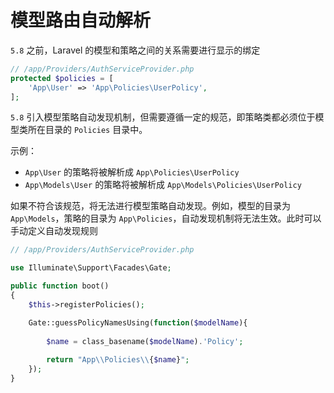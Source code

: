 # 模型路由自动解析

`5.8` 之前，Laravel 的模型和策略之间的关系需要进行显示的绑定

```php
// /app/Providers/AuthServiceProvider.php
protected $policies = [
    'App\User' => 'App\Policies\UserPolicy',
];
```

`5.8` 引入模型策略自动发现机制，但需要遵循一定的规范，即策略类都必须位于模型类所在目录的 `Policies` 目录中。

示例：

* `App\User` 的策略将被解析成  `App\Policies\UserPolicy`
* `App\Models\User` 的策略将被解析成 `App\Models\Policies\UserPolicy`


如果不符合该规范，将无法进行模型策略自动发现。例如，模型的目录为 `App\Models`，策略的目录为 `App\Policies`，自动发现机制将无法生效。此时可以手动定义自动发现规则

```php
// /app/Providers/AuthServiceProvider.php

use Illuminate\Support\Facades\Gate;

public function boot()
{
    $this->registerPolicies();

    Gate::guessPolicyNamesUsing(function($modelName){
    
        $name = class_basename($modelName).'Policy';
        
        return "App\\Policies\\{$name}";
    });
}
```